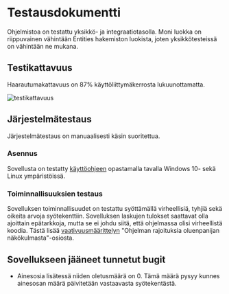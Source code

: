 # Testausdokumentti

Ohjelmistoa on testattu yksikkö- ja integraatiotasolla. Moni luokka on riippuvainen vähintään Entities hakemiston luokista, joten yksikkötesteissä on vähintään ne mukana.


## Testikattavuus

Haarautumakattavuus on 87% käyttöliittymäkerrosta lukuunottamatta.

![testikattavuus](/dokumentaatio/images/coverage_report.png)

## Järjestelmätestaus

Järjestelmätestaus on manuaalisesti käsin suoritettua.

### Asennus

Sovellusta on testatty [käyttöohjeen](/dokumentaatio/kayttoohje.md) opastamalla tavalla Windows 10- sekä Linux ympäristöissä.

### Toiminnallisuuksien testaus

Sovelluksen toiminnallisuudet on testattu syöttämällä virheellisiä, tyhjiä sekä oikeita arvoja syötekenttiin. Sovelluksen laskujen tulokset saattavat olla ajoittain epätarkkoja, mutta se ei johdu siitä, että ohjelmassa olisi virheellistä koodia. Tästä lisää [vaativuusmäärittelyn](/dokumentaatio/vaativuusmaarittely.md) "Ohjelman rajoituksia oluenpanijan näkökulmasta"-osiosta.

## Sovellukseen jääneet tunnetut bugit

- Ainesosia lisätessä niiden oletusmäärä on 0. Tämä määrä pysyy kunnes ainesosan määrä päivitetään vastaavasta syötekentästä.
